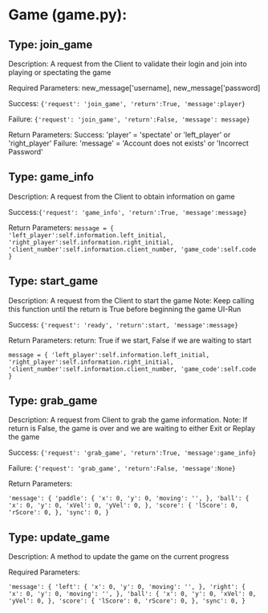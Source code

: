 # Game (game.py):
## Type: join_game
Description: A request from the Client to validate their login and join into playing or spectating the game

Required Parameters: new_message['username], new_message['password]

Success: `{'request': 'join_game', 'return':True, 'message':player}`

Failure: `{'request': 'join_game', 'return':False, 'message': message}`


Return Parameters:
Success: 'player' = 'spectate' or 'left_player' or 'right_player'
Failure: 'message' = 'Account does not exists' or 'Incorrect Password'

## Type: game_info
Description: A request from the Client to obtain information on game

Success:`{'request': 'game_info', 'return':True, 'message':message}`

Return Parameters:
`message = {
    'left_player':self.information.left_initial,
    'right_player':self.information.right_initial,
    'client_number':self.information.client_number,
    'game_code':self.code
}`

## Type: start_game
Description: A request from the Client to start the game
Note: Keep calling this function until the return is True before beginning the game UI-Run

Success: `{'request': 'ready', 'return':start, 'message':message}`

Return Parameters:
return: True if we start, False if we are waiting to start

`message = {
    'left_player':self.information.left_initial,
    'right_player':self.information.right_initial,
    'client_number':self.information.client_number,
    'game_code':self.code
}`

## Type: grab_game
Description: A request from Client to grab the game information.
Note: If return is False, the game is over and we are waiting to either Exit or Replay the game

Success: `{'request': 'grab_game', 'return':True, 'message':game_info}`

Failure: `{'request': 'grab_game', 'return':False, 'message':None}`

Return Parameters:

`'message': {
    'paddle': {
        'x': 0,
        'y': 0,
        'moving': '',
        },
    'ball': {
        'x': 0,
        'y': 0,
        'xVel': 0,
        'yVel': 0,
    },
    'score': {
        'lScore': 0,
        'rScore': 0,
    },
    'sync': 0,
}
`

## Type: update_game
Description: A method to update the game on the current progress

Required Parameters:

`'message': {
    'left': {
        'x': 0,
        'y': 0,
        'moving': '',
        },
    'right': {
        'x': 0,
        'y': 0,
        'moving': '',
    },
    'ball': {
        'x': 0,
        'y': 0,
        'xVel': 0,
        'yVel': 0,
    },
    'score': {
        'lScore': 0,
        'rScore': 0,
    },
    'sync': 0,
}
`
